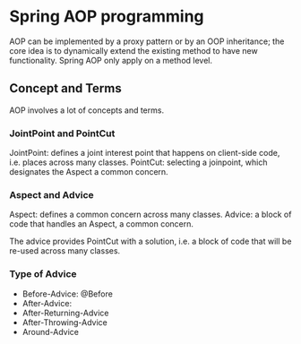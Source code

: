 # Spring AOP programming

AOP can be implemented by a proxy pattern or by an OOP inheritance; the core idea is to dynamically extend the existing method to have new functionality. Spring AOP only apply on a method level.

## Concept and Terms
AOP involves a lot of concepts and terms.

### JointPoint and PointCut
JointPoint: defines a joint interest point that happens on client-side code, i.e. places across many classes. PointCut: selecting a joinpoint, which designates the Aspect a common concern.

### Aspect and Advice
Aspect: defines a common concern across many classes. Advice: a block of code that handles an Aspect, a common concern.

The advice provides PointCut with a solution, i.e. a block of code that will be re-used across many classes.

### Type of Advice
* Before-Advice: @Before
* After-Advice:
* After-Returning-Advice
* After-Throwing-Advice
* Around-Advice
